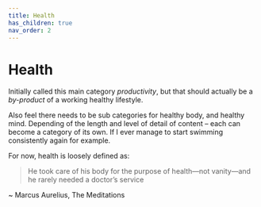 ```yaml
---
title: Health
has_children: true
nav_order: 2
---
```


# Health

Initially called this main category *productivity*, but that should actually be a *by-product* of a working healthy lifestyle. 

Also feel there needs to be sub categories for healthy body, and healthy mind. Depending of the length and level of detail of content – each can become a category of its own. If I ever manage to start swimming consistently again for example. 

For now, health is loosely defined as:

> He took care of his body for the purpose of health—not vanity—and he rarely needed a doctor’s service  
> 
~ Marcus Aurelius, The Meditations